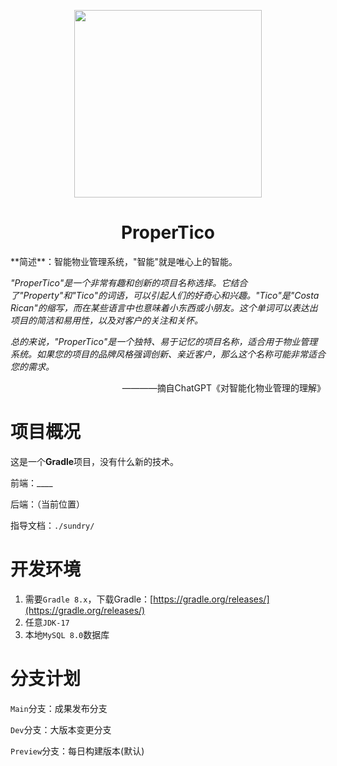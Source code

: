 <p align="center">
    <a target="blank">
    <img src="https://onebottle-1312477531.cos.ap-chengdu.myqcloud.com/works/logo_waifu4x.png" width="300" height="300">
    </a>
    <h1 align="center">ProperTico</h1>
</p>
**简述**：智能物业管理系统，"智能"就是唯心上的智能。

*"ProperTico"是一个非常有趣和创新的项目名称选择。它结合了"Property"和"Tico"的词语，可以引起人们的好奇心和兴趣。"Tico"是"Costa Rican"的缩写，而在某些语言中也意味着小东西或小朋友。这个单词可以表达出项目的简洁和易用性，以及对客户的关注和关怀。*

*总的来说，"ProperTico"是一个独特、易于记忆的项目名称，适合用于物业管理系统。如果您的项目的品牌风格强调创新、亲近客户，那么这个名称可能非常适合您的需求。*

<p align="right">
    <a font-style="italic">
    ————摘自ChatGPT《对智能化物业管理的理解》
    </a>
</p>


# 项目概况

这是一个**Gradle**项目，没有什么新的技术。

前端：____

后端：（当前位置）

指导文档：`./sundry/`

# 开发环境

1. 需要`Gradle 8.x`，下载Gradle：[https://gradle.org/releases/](https://gradle.org/releases/)
2. 任意`JDK-17`
3. 本地`MySQL 8.0`数据库

# 分支计划

`Main`分支：成果发布分支

`Dev`分支：大版本变更分支

`Preview`分支：每日构建版本(默认)
